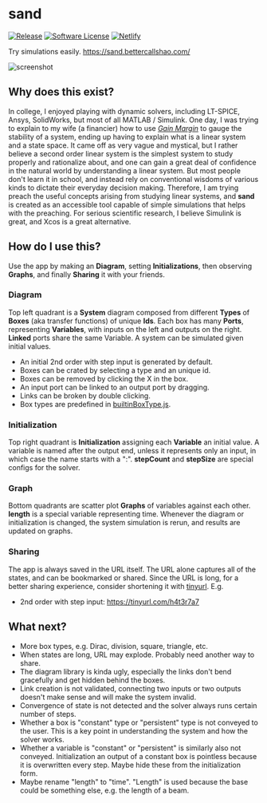 # sand

[![Release](https://img.shields.io/github/tag/bettercallshao/sand.svg)](https://github.com/bettercallshao/sand/tags)
[![Software License](https://img.shields.io/badge/license-MIT-brightgreen.svg)](/LICENSE.md)
[![Netlify](https://img.shields.io/netlify/382df462-41d7-4664-b03d-f8cbb66fe139)](https://app.netlify.com/sites/upbeat-mccarthy-c842b6/deploys)

Try simulations easily. https://sand.bettercallshao.com/

![screenshot](https://i.imgur.com/2NGh7CF.png)

## Why does this exist?

In college, I enjoyed playing with dynamic solvers, including LT-SPICE, Ansys, SolidWorks, but most of all MATLAB / Simulink. One day, I was trying to explain to my wife (a financier) how to use [_Gain Margin_](https://en.wikipedia.org/wiki/Bode_plot#Gain_margin_and_phase_margin) to gauge the stability of a system, ending up having to explain what is a linear system and a state space. It came off as very vague and mystical, but I rather believe a second order linear system is the simplest system to study properly and rationalize about, and one can gain a great deal of confidence in the natural world by understanding a linear system. But most people don't learn it in school, and instead rely on conventional wisdoms of various kinds to dictate their everyday decision making. Therefore, I am trying preach the useful concepts arising from studying linear systems, and **sand** is created as an accessible tool capable of simple simulations that helps with the preaching. For serious scientific research, I believe Simulink is great, and Xcos is a great alternative.

## How do I use this?

Use the app by making an **Diagram**, setting **Initializations**, then observing **Graphs**, and finally **Sharing** it with your friends.

### Diagram

Top left quadrant is a **System** diagram composed from different **Types** of **Boxes** (aka transfer functions) of unique **Ids**. Each box has many **Ports**, representing **Variables**, with inputs on the left and outputs on the right. **Linked** ports share the same Variable. A system can be simulated given initial values.

- An initial 2nd order with step input is generated by default.
- Boxes can be crated by selecting a type and an unique id.
- Boxes can be removed by clicking the X in the box.
- An input port can be linked to an output port by dragging.
- Links can be broken by double clicking.
- Box types are predefined in [builtinBoxType.js](https://github.com/bettercallshao/sand/blob/main/src/sandio/builtinBoxType.js).

### Initialization

Top right quadrant is **Initialization** assigning each **Variable** an initial value. A variable is named after the output end, unless it represents only an input, in which case the name starts with a ":". **stepCount** and **stepSize** are special configs for the solver.

### Graph

Bottom quadrants are scatter plot **Graphs** of variables against each other. **length** is a special variable representing time. Whenever the diagram or initialization is changed, the system simulation is rerun, and results are updated on graphs.

### Sharing

The app is always saved in the URL itself. The URL alone captures all of the states, and can be bookmarked or shared. Since the URL is long, for a better sharing experience, consider shortening it with [tinyurl](https://tinyurl.com/app). E.g.

- 2nd order with step input: https://tinyurl.com/h4t3r7a7

## What next?

- More box types, e.g. Dirac, division, square, triangle, etc.
- When states are long, URL may explode. Probably need another way to share.
- The diagram library is kinda ugly, especially the links don't bend gracefully and get hidden behind the boxes.
- Link creation is not validated, connecting two inputs or two outputs doesn't make sense and will make the system invalid.
- Convergence of state is not detected and the solver always runs certain number of steps.
- Whether a box is "constant" type or "persistent" type is not conveyed to the user. This is a key point in understanding the system and how the solver works.
- Whether a variable is "constant" or "persistent" is similarly also not conveyed. Initialization an output of a constant box is pointless because it is overwritten every step. Maybe hide these from the initialization form.
- Maybe rename "length" to "time". "Length" is used because the base could be something else, e.g. the length of a beam.

